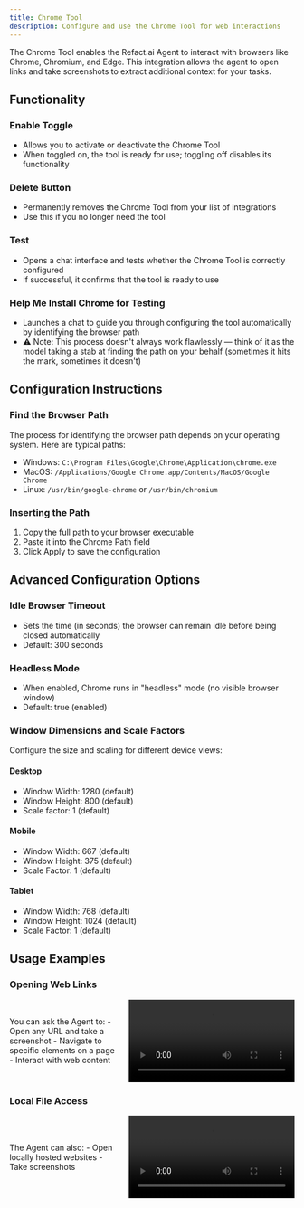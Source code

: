 ```yaml
---
title: Chrome Tool
description: Configure and use the Chrome Tool for web interactions
---
```


The Chrome Tool enables the Refact.ai Agent to interact with browsers like Chrome, Chromium, and Edge. This integration allows the agent to open links and take screenshots to extract additional context for your tasks.

## Functionality

### Enable Toggle
- Allows you to activate or deactivate the Chrome Tool
- When toggled on, the tool is ready for use; toggling off disables its functionality

### Delete Button
- Permanently removes the Chrome Tool from your list of integrations
- Use this if you no longer need the tool

### Test
- Opens a chat interface and tests whether the Chrome Tool is correctly configured
- If successful, it confirms that the tool is ready to use

### Help Me Install Chrome for Testing
- Launches a chat to guide you through configuring the tool automatically by identifying the browser path
- ⚠️ Note: This process doesn't always work flawlessly — think of it as the model taking a stab at finding the path on your behalf (sometimes it hits the mark, sometimes it doesn't)

## Configuration Instructions

### Find the Browser Path
The process for identifying the browser path depends on your operating system. Here are typical paths:

- Windows: `C:\Program Files\Google\Chrome\Application\chrome.exe`
- MacOS: `/Applications/Google Chrome.app/Contents/MacOS/Google Chrome`
- Linux: `/usr/bin/google-chrome` or `/usr/bin/chromium`

### Inserting the Path
1. Copy the full path to your browser executable
2. Paste it into the Chrome Path field
3. Click Apply to save the configuration

## Advanced Configuration Options

### Idle Browser Timeout
- Sets the time (in seconds) the browser can remain idle before being closed automatically
- Default: 300 seconds

### Headless Mode
- When enabled, Chrome runs in "headless" mode (no visible browser window)
- Default: true (enabled)

### Window Dimensions and Scale Factors
Configure the size and scaling for different device views:

#### Desktop
- Window Width: 1280 (default)
- Window Height: 800 (default)
- Scale factor: 1 (default)

#### Mobile
- Window Width: 667 (default)
- Window Height: 375 (default)
- Scale Factor: 1 (default)

#### Tablet
- Window Width: 768 (default)
- Window Height: 1024 (default)
- Scale Factor: 1 (default)

## Usage Examples

### Opening Web Links

<div style="display: grid; grid-template-columns: 2fr 3fr; gap: 1rem; align-items: center;">
  <div>
    You can ask the Agent to:
    - Open any URL and take a screenshot
    - Navigate to specific elements on a page
    - Interact with web content
  </div>
  <div class="video-frame">
    <video controls width="100%">
      <source src="/videos/Open_Link_Screenshot.mp4" type="video/mp4">
      Your browser does not support the video tag.
    </video>
  </div>
</div>

### Local File Access

<div style="display: grid; grid-template-columns: 2fr 3fr; gap: 1rem; align-items: center;">
  <div>
    The Agent can also:
    - Open locally hosted websites
    - Take screenshots
  </div>
  <div class="video-frame">
    <video controls width="100%">
      <source src="/videos/Local_Link_Screenshot.mp4" type="video/mp4">
      Your browser does not support the video tag.
    </video>
  </div>
</div>